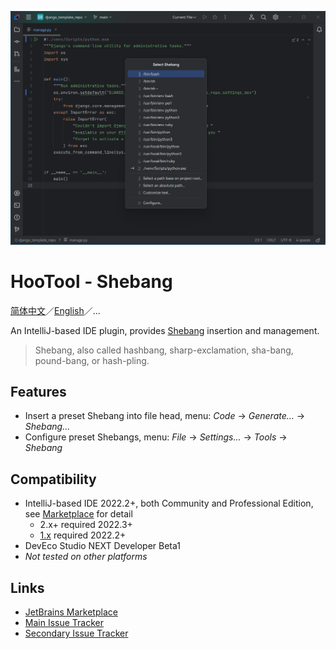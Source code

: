 [![Diagram](./images/diagram_en.png)](https://plugins.jetbrains.com/plugin/24907-hootool--shebang)

# HooTool - Shebang

[简体中文](./README.md)／[English](./README_EN.md)／...

An IntelliJ-based IDE plugin, provides [Shebang](https://en.wikipedia.org/wiki/Shebang_(Unix)) insertion and management.

> Shebang, also called hashbang, sharp-exclamation, sha-bang, pound-bang, or hash-pling.

## Features

- Insert a preset Shebang into file head, menu: _Code_ → _Generate..._ → _Shebang..._
- Configure preset Shebangs, menu: _File_ → _Settings..._ → _Tools_ → _Shebang_

## Compatibility

- IntelliJ-based IDE 2022.2+, both Community and Professional Edition,
  see [Marketplace](https://plugins.jetbrains.com/plugin/24907-hootool--shebang/versions) for detail
  - 2.x+ required 2022.3+
  - [1.x](.//blob/1.x/README.md) required 2022.2+
- DevEco Studio NEXT Developer Beta1
- _Not tested on other platforms_

## Links

- [JetBrains Marketplace](https://plugins.jetbrains.com/plugin/24907-hootool--shebang/)
- [Main Issue Tracker](https://github.com/aixcyi/intellij-shebang/issues/)
- [Secondary Issue Tracker](https://gitee.com/aixcyi/intellij-shebang/issues/)
